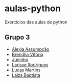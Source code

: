 # aulas-python
Exercícios das aulas de python

## Grupo 3
- [Alexia Assumpção](alexiaassumpcao)
- [Brendha Vitória](github.com/brxndhx)
- [Juninho]()
- [Larisse Rodrigues](helloLari)
- [Lucas Martins](marttinslucas)
- [Laiza Baptista]()